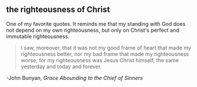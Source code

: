 ## the righteousness of Christ

One of my favorite quotes. It reminds me that my standing with God does not depend on my own righteousness, but only on Christ's perfect and immutable righteousness.

> I saw, moreover, that it was not my good frame of heart that made my righteousness better, nor my bad frame that made my righteousness worse; for my righteousness was Jesus Christ himself, the same yesterday and today and forever.

-John Bunyan, *Grace Abounding to the Chief of Sinners*